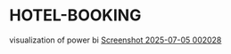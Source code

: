 # HOTEL-BOOKING
visualization of power bi
[Screenshot 2025-07-05 002028](https://github.com/user-attachments/assets/1f5c4884-704e-4975-9ac2-8482bdf973c5)

